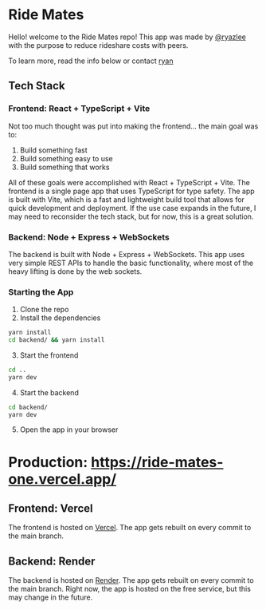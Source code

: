 # Ride Mates

Hello! welcome to the Ride Mates repo! This app was made by [@ryazlee](https://github.com/ryazlee) with the purpose to reduce rideshare costs with peers.

To learn more, read the info below or contact [ryan](mailto:ryan.j.lee99@gmail.com)

## Tech Stack

### Frontend: React + TypeScript + Vite

Not too much thought was put into making the frontend... the main goal was to:

1. Build something fast
2. Build something easy to use
3. Build something that works

All of these goals were accomplished with React + TypeScript + Vite. The frontend is a single page app that uses TypeScript for type safety. The app is built with Vite, which is a fast and lightweight build tool that allows for quick development and deployment. If the use case expands in the future,
I may need to reconsider the tech stack, but for now, this is a great solution.

### Backend: Node + Express + WebSockets

The backend is built with Node + Express + WebSockets. This app uses very simple REST APIs to handle the basic functionality, where most of the heavy lifting is done by the web sockets.

### Starting the App

1. Clone the repo
2. Install the dependencies

```bash
yarn install
cd backend/ && yarn install
```

3. Start the frontend

```bash
cd ..
yarn dev
```

4. Start the backend

```bash
cd backend/
yarn dev
```

5. Open the app in your browser

# Production: <https://ride-mates-one.vercel.app/>

## Frontend: Vercel

The frontend is hosted on [Vercel](https://vercel.com/ryans-projects-85afbc4f/ride-mates). The app gets rebuilt on every commit to the main branch.

## Backend: Render

The backend is hosted on [Render](https://dashboard.render.com/project/prj-d0l1l93e5dus73c75200). The app gets rebuilt on every commit to the main branch. Right now, the app is hosted on the free service, but this may change in the future.

